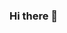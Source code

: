 ### Hi there 👋

<!--
**Igao2/Igao2** is a ✨ _special_ ✨ repository because its `README.md` (this file) appears on your GitHub profile.

<div>
<a href="https://github.com/Igao2">
<img height="180em" src="https://github-readme-stats.vercel.app/api/top-langs/?username=seu-usuário-aqui&layout=compact&langs_count=7&theme=dracula"/>
<img height="180em" src="https://github-readme-stats.vercel.app/api?username=seu-usuário-aqui&show_icons=true&theme=dracula&include_all_commits=true&count_private=true"/>
</div>
-->
